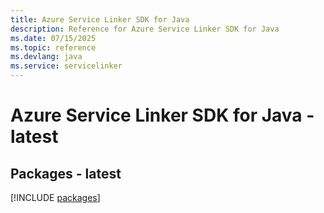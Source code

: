 ```yaml
---
title: Azure Service Linker SDK for Java
description: Reference for Azure Service Linker SDK for Java
ms.date: 07/15/2025
ms.topic: reference
ms.devlang: java
ms.service: servicelinker
---
```

# Azure Service Linker SDK for Java - latest
## Packages - latest
[!INCLUDE [packages](service-linker-index.md)]